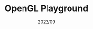 ---
title: "OpenGL Playground"
description: "OpenGL 시연"
date: "2022/09"
layout: "../../layouts/Work.astro"
repo: "https://github.com/CYAN4S/opengl-playground"
platform: ["windows"]
stack: ["cpp", "opengl"]
---